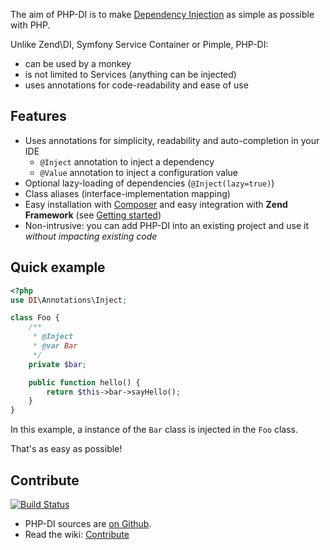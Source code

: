 The aim of PHP-DI is to make [Dependency Injection](http://en.wikipedia.org/wiki/Dependency_injection) as simple as possible with PHP.

Unlike Zend\DI, Symfony Service Container or Pimple, PHP-DI:

* can be used by a monkey
* is not limited to Services (anything can be injected)
* uses annotations for code-readability and ease of use


## Features

* Uses annotations for simplicity, readability and auto-completion in your IDE
    * `@Inject` annotation to inject a dependency
    * `@Value` annotation to inject a configuration value
* Optional lazy-loading of dependencies (`@Inject(lazy=true)`)
* Class aliases (interface-implementation mapping)
* Easy installation with [Composer](http://getcomposer.org/doc/00-intro.md) and easy integration with **Zend Framework**
(see [Getting started](doc/getting-started))
* Non-intrusive: you can add PHP-DI into an existing project and use it *without impacting existing code*


## Quick example

```php
<?php
use DI\Annotations\Inject;

class Foo {
    /**
     * @Inject
     * @var Bar
     */
    private $bar;

    public function hello() {
        return $this->bar->sayHello();
    }
}
```

In this example, a instance of the `Bar` class is injected in the `Foo` class.

That's as easy as possible!


## Contribute

[![Build Status](https://secure.travis-ci.org/mnapoli/PHP-DI.png)](http://travis-ci.org/mnapoli/PHP-DI)

* PHP-DI sources are [on Github](https://github.com/mnapoli/PHP-DI).
* Read the wiki: [Contribute](doc/contribute)
